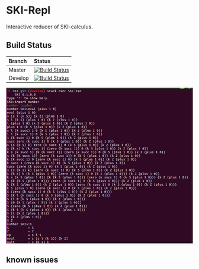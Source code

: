 # SKI-Repl

Interactive reducer of SKI-calculus.

## Build Status

| Branch  | Status                                                                                                     |
| :------ | :--------------------------------------------------------------------------------------------------------- |
| Master  | [![Build Status](https://travis-ci.org/yuchiki/SKI.svg?branch=master)](https://travis-ci.org/yuchiki/SKI)  |
| Develop | [![Build Status](https://travis-ci.org/yuchiki/SKI.svg?branch=develop)](https://travis-ci.org/yuchiki/SKI) |

![](/images/sample.png)

## known issues
